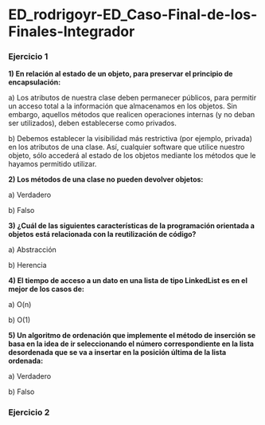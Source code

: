 # ED_rodrigoyr-ED_Caso-Final-de-los-Finales-Integrador

### Ejercicio 1
**1)     En relación al estado de un objeto, para preservar el principio de encapsulación:**

a)    Los atributos de nuestra clase deben permanecer públicos, para permitir un acceso total a la información que almacenamos en los objetos. Sin embargo, aquellos métodos que realicen operaciones internas (y no deban ser utilizados), deben establecerse como privados.

b)    Debemos establecer la visibilidad más restrictiva (por ejemplo, privada) en los atributos de una clase. Así, cualquier software que utilice nuestro objeto, sólo accederá al estado de los objetos mediante los métodos que le hayamos permitido utilizar.

**2)     Los métodos de una clase no pueden devolver objetos:**

a)    Verdadero

b)    Falso

**3)     ¿Cuál de las siguientes características de la programación orientada a objetos está relacionada con la reutilización de código?**

a)    Abstracción

b)    Herencia

**4)     El tiempo de acceso a un dato en una lista de tipo LinkedList es en el mejor de los casos de:**

a)    O(n)

b)    O(1)

**5)     Un algoritmo de ordenación que implemente el método de inserción se basa en la idea de ir seleccionando el número correspondiente en la lista desordenada que se va a insertar en la posición última de la lista ordenada:**

a)    Verdadero

b)    Falso
### Ejercicio 2

